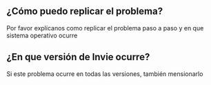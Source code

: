 ## ¿Cómo puedo replicar el problema?
Por favor explícanos como replicar el problema paso a paso y en que sistema operativo ocurre
## ¿En que versión de Invie ocurre?
Si este problema ocurre en todas las versiones, también mensionarlo
